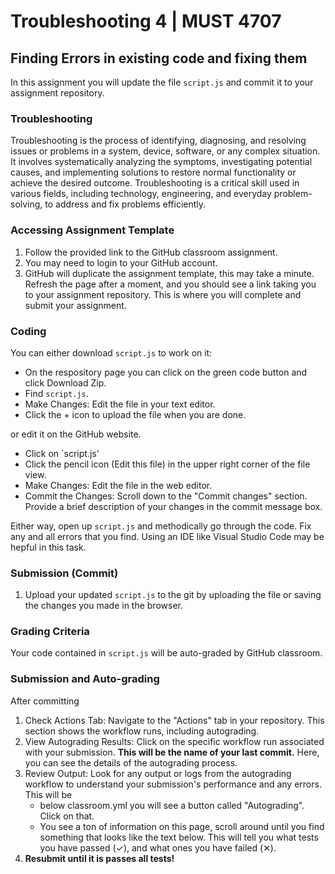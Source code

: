 # Troubleshooting 4 | MUST 4707

## Finding Errors in existing code and fixing them

In this assignment you will update the file `script.js` and commit it to your assignment repository. 

### Troubleshooting

Troubleshooting is the process of identifying, diagnosing, and resolving issues or problems in a system, device, software, or any complex situation. It involves systematically analyzing the symptoms, investigating potential causes, and implementing solutions to restore normal functionality or achieve the desired outcome. Troubleshooting is a critical skill used in various fields, including technology, engineering, and everyday problem-solving, to address and fix problems efficiently.

### Accessing Assignment Template

1. Follow the provided link to the GitHub classroom assignment.
2. You may need to login to your GitHub account.
3. GitHub will duplicate the assignment template, this may take a minute. Refresh the page after a moment, and you should see a link taking you to your assignment repository. This is where you will complete and submit your assignment.

### Coding

You can either download `script.js` to work on it:

- On the respository page you can click on the green code button and click Download Zip.
- Find `script.js`.
- Make Changes: Edit the file in your text editor.
- Click the + icon to upload the file when you are done.

or edit it on the GitHub website.

- Click on `script.js'
- Click the pencil icon (Edit this file) in the upper right corner of the file view.
- Make Changes: Edit the file in the web editor.
- Commit the Changes: Scroll down to the "Commit changes" section. Provide a brief description of your changes in the commit message box.

Either way, open up `script.js` and methodically go through the code. Fix any and all errors that you find. Using an IDE like Visual Studio Code may be hepful in this task. 

### Submission (Commit)

1. Upload your updated `script.js` to the git by uploading the file or saving the changes you made in the browser.

### Grading Criteria

Your code contained in `script.js` will be auto-graded by GitHub classroom.

### Submission and Auto-grading

After committing

1. Check Actions Tab: Navigate to the "Actions" tab in your repository. This section shows the workflow runs, including autograding.
2. View Autograding Results: Click on the specific workflow run associated with your submission. **This will be the name of your last commit.** Here, you can see the details of the autograding process.
3. Review Output: Look for any output or logs from the autograding workflow to understand your submission's performance and any errors. This will be
   - below classroom.yml you will see a button called "Autograding". Click on that.
   - You see a ton of information on this page, scroll around until you find something that looks like the text below. This will tell you what tests you have passed (✓), and what ones you have failed (✕).
4. **Resubmit until it is passes all tests!**


